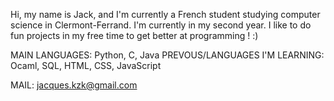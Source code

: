 Hi, my name is Jack, and I'm currently a French student studying computer science in Clermont-Ferrand. I'm currently in my second year.
I like to do fun projects in my free time to get better at programming ! :)

MAIN LANGUAGES: Python, C, Java
PREVOUS/LANGUAGES I'M LEARNING: Ocaml, SQL, HTML, CSS, JavaScript

MAIL: jacques.kzk@gmail.com
